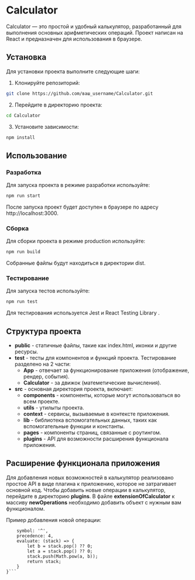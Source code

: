 # Calculator

Calculator — это простой и удобный калькулятор, разработанный для выполнения основных арифметических операций. Проект написан на React и предназначен для использования в браузере.

## Установка

Для установки проекта выполните следующие шаги:

1. Клонируйте репозиторий:
```bash
git clone https://github.com/ваш_username/Calculator.git
```

2. Перейдите в директорию проекта:
```bash
cd Calculator
```

3. Установите зависимости:
```bash
npm install
```


## Использование

### Разработка

Для запуска проекта в режиме разработки используйте:
```bash
npm run start
```
После запуска проект будет доступен в браузере по адресу http://localhost:3000.

### Сборка

Для сборки проекта в режиме production используйте:
```bash
npm run build
```
Собранные файлы будут находиться в директории dist.

### Тестирование

Для запуска тестов используйте:
```bash
npm run test
```
Для тестирования используется Jest и React Testing Library .

## Структура проекта

- **public** - статичные файлы, такие как index.html, иконки и другие ресурсы.
- **test** - тесты для компонентов и функций проекта. Тестирование разделено на 2 части:
    - **App** - отвечает за функционирование приложения (отображение, рендер, события).
    - **Calculator** - за движок (матеметические вычисления).
- **src** - основная директория проекта, включает:
    - **components** - компоненты, которые могут использоваться во всем проекте.
    - **utils** - утилыты проекта.
    - **context** - сервисы, вызываемые в контексте приложения.
    - **lib** - библиотека вспомогательных данных, таких как вспомогательные функции и константы.
    - **pages** - компоненты страниц, связанные с роутингом.
    - **plugins** - API для возможности расширения функционала приложения.


## Расширение функционала приложения

Для добавления новых возможностей в калькулятор реализовано простое API в виде плагина к приложению, которое не затрагивает основной код. Чтобы добавить новые операции в калькулятор, перейдите в директорию **plugins**. В файле **extensionOfCalculator** к массиву **newOperations** необходимо добавить объект с нужным вам функционалом.

Пример добавления новой операции:
```{
    symbol: '^',
    precedence: 4,
    evaluate: (stack) => {
        let b = stack.pop() ?? 0;
        let a = stack.pop() ?? 0;
        stack.push(Math.pow(a, b));
        return stack;
    }
}```